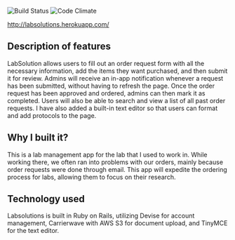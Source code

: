 ![Build Status](https://codeship.com/projects/03b2e720-e870-0133-f09f-46bb3aa6b241/status?branch=master)
![Code Climate](https://codeclimate.com/github/huitommy/lab_management.png)

http://labsolutions.herokuapp.com/

## Description of features
LabSolution allows users to fill out an order request form with all the necessary information, add the items they want purchased, and then submit it for review. Admins will receive an in-app notification whenever a request has been submitted, without having to refresh the page. Once the order request has been approved and ordered, admins can then mark it as completed. Users will also be able to search and view a list of all past order requests. I have also added a built-in text editor so that users can format and add protocols to the page.


## Why I built it?
This is a lab management app for the lab that I used to work in. While working there, we often ran into problems with our orders, mainly because order requests were done through email. This app will expedite the ordering process for labs, allowing them to focus on their research.

## Technology used
Labsolutions is built in Ruby on Rails, utilizing Devise for account management, Carrierwave with AWS S3 for document upload, and TinyMCE for the text editor.
